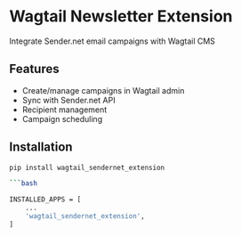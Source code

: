 # Wagtail Newsletter Extension

Integrate Sender.net email campaigns with Wagtail CMS

## Features
- Create/manage campaigns in Wagtail admin
- Sync with Sender.net API
- Recipient management
- Campaign scheduling

## Installation
```bash
pip install wagtail_sendernet_extension

```bash

INSTALLED_APPS = [
    ...
    'wagtail_sendernet_extension',
]

